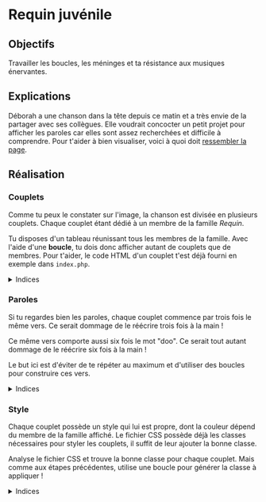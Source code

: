 # Requin juvénile

## Objectifs

Travailler les boucles, les méninges et ta résistance aux musiques énervantes.

## Explications

Déborah a une chanson dans la tête depuis ce matin et a très envie de la partager avec ses collègues. Elle voudrait concocter un petit projet pour afficher les paroles car elles sont assez recherchées et difficile à comprendre. Pour t'aider à bien visualiser, voici à quoi doit [ressembler la page](assets/images/screen.png).

## Réalisation

### Couplets

Comme tu peux le constater sur l'image, la chanson est divisée en plusieurs couplets. Chaque couplet étant dédié à un membre de la famille *Requin*.

Tu disposes d'un tableau réunissant tous les membres de la famille. Avec l'aide d'une **boucle**, tu dois donc afficher autant de couplets que de membres.
Pour t'aider, le code HTML d'un couplet t'est déjà fourni en exemple dans `index.php`.

<details>
    <summary>Indices</summary>

- Pour boucler sur un tableau, l'idéal serait d'utiliser [foreach](https://www.php.net/manual/fr/control-structures.foreach.php).

</details>

### Paroles

Si tu regardes bien les paroles, chaque couplet commence par trois fois le même vers. Ce serait dommage de le réécrire trois fois à la main !

Ce même vers comporte aussi six fois le mot "doo". Ce serait tout autant dommage  de le réécrire six fois à la main !

Le but ici est d'éviter de te répéter au maximum et d'utiliser des boucles pour construire ces vers.

<details>
<summary>Indices</summary>

- Chaque vers commence par le nom du membre de la famille. Tu possèdes peut-être déjà cette information dans une variable ? 
- On peut construire une chaine de caractères petit à petit en la stockant dans une variable, puis en lui **concaténant** des informations avec le signe `.`.
- Si tu dois répéter une action **un certain nombre de fois**, la boucle [for](https://www.php.net/manual/fr/control-structures.for.php) est parfaite !
- Essaie de construire uniquement le premier vers dans un premier temps. Comme les deuxièmes et troisièmes sont identiques, tu pourras les dupliquer à l'aide d'une **boucle**.
  
</details>

### Style

Chaque couplet possède un style qui lui est propre, dont la couleur dépend du membre de la famille affiché. 
Le fichier CSS possède déjà les classes nécessaires pour styler les couplets, il suffit de leur ajouter la bonne classe. 

Analyse le fichier CSS et trouve la bonne classe pour chaque couplet. Mais comme aux étapes précédentes, utilise une boucle pour générer la classe à appliquer !

<details>
    <summary>Indices</summary>

- La classe qui applique le style particulier d'un couplet commence par `member-` suivie du nom du membre de la famille. Exemple : `member-baby` pour le premier couplet.
- Tu as déjà une boucle qui parcourt tous les membres de la famille, tu peux donc l'utiliser pour générer la classe à appliquer. :wink: 

</details>